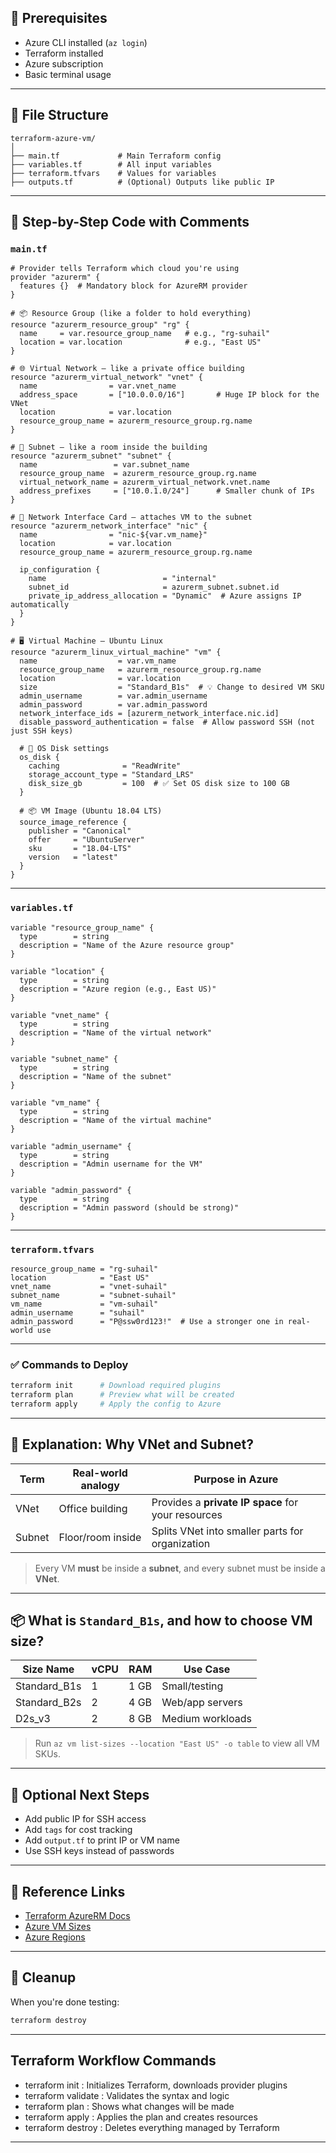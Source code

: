 ## 🧱 Prerequisites

- Azure CLI installed (`az login`)
- Terraform installed
- Azure subscription
- Basic terminal usage

---

## 📁 File Structure

```plaintext
terraform-azure-vm/
│
├── main.tf             # Main Terraform config
├── variables.tf        # All input variables
├── terraform.tfvars    # Values for variables
├── outputs.tf          # (Optional) Outputs like public IP
```

---

## 🔧 Step-by-Step Code with Comments

### `main.tf`

```hcl
# Provider tells Terraform which cloud you're using
provider "azurerm" {
  features {}  # Mandatory block for AzureRM provider
}

# 📦 Resource Group (like a folder to hold everything)
resource "azurerm_resource_group" "rg" {
  name     = var.resource_group_name   # e.g., "rg-suhail"
  location = var.location              # e.g., "East US"
}

# 🌐 Virtual Network — like a private office building
resource "azurerm_virtual_network" "vnet" {
  name                = var.vnet_name
  address_space       = ["10.0.0.0/16"]       # Huge IP block for the VNet
  location            = var.location
  resource_group_name = azurerm_resource_group.rg.name
}

# 🧱 Subnet — like a room inside the building
resource "azurerm_subnet" "subnet" {
  name                 = var.subnet_name
  resource_group_name  = azurerm_resource_group.rg.name
  virtual_network_name = azurerm_virtual_network.vnet.name
  address_prefixes     = ["10.0.1.0/24"]      # Smaller chunk of IPs
}

# 📡 Network Interface Card — attaches VM to the subnet
resource "azurerm_network_interface" "nic" {
  name                = "nic-${var.vm_name}"
  location            = var.location
  resource_group_name = azurerm_resource_group.rg.name

  ip_configuration {
    name                          = "internal"
    subnet_id                     = azurerm_subnet.subnet.id
    private_ip_address_allocation = "Dynamic"  # Azure assigns IP automatically
  }
}

# 🖥️ Virtual Machine — Ubuntu Linux
resource "azurerm_linux_virtual_machine" "vm" {
  name                  = var.vm_name
  resource_group_name   = azurerm_resource_group.rg.name
  location              = var.location
  size                  = "Standard_B1s"  # 💡 Change to desired VM SKU
  admin_username        = var.admin_username
  admin_password        = var.admin_password
  network_interface_ids = [azurerm_network_interface.nic.id]
  disable_password_authentication = false  # Allow password SSH (not just SSH keys)

  # 💽 OS Disk settings
  os_disk {
    caching              = "ReadWrite"
    storage_account_type = "Standard_LRS"
    disk_size_gb         = 100  # ✅ Set OS disk size to 100 GB
  }

  # 📦 VM Image (Ubuntu 18.04 LTS)
  source_image_reference {
    publisher = "Canonical"
    offer     = "UbuntuServer"
    sku       = "18.04-LTS"
    version   = "latest"
  }
}
```

---

### `variables.tf`

```hcl
variable "resource_group_name" {
  type        = string
  description = "Name of the Azure resource group"
}

variable "location" {
  type        = string
  description = "Azure region (e.g., East US)"
}

variable "vnet_name" {
  type        = string
  description = "Name of the virtual network"
}

variable "subnet_name" {
  type        = string
  description = "Name of the subnet"
}

variable "vm_name" {
  type        = string
  description = "Name of the virtual machine"
}

variable "admin_username" {
  type        = string
  description = "Admin username for the VM"
}

variable "admin_password" {
  type        = string
  description = "Admin password (should be strong)"
}
```

---

### `terraform.tfvars`

```hcl
resource_group_name = "rg-suhail"
location            = "East US"
vnet_name           = "vnet-suhail"
subnet_name         = "subnet-suhail"
vm_name             = "vm-suhail"
admin_username      = "suhail"
admin_password      = "P@ssw0rd123!"  # Use a stronger one in real-world use
```

---

### ✅ Commands to Deploy

```bash
terraform init      # Download required plugins
terraform plan      # Preview what will be created
terraform apply     # Apply the config to Azure
```

---

## 📘 Explanation: Why VNet and Subnet?

| Term      | Real-world analogy | Purpose in Azure                                  |
|-----------|--------------------|----------------------------------------------------|
| VNet      | Office building     | Provides a **private IP space** for your resources |
| Subnet    | Floor/room inside   | Splits VNet into smaller parts for organization     |

> Every VM **must** be inside a **subnet**, and every subnet must be inside a **VNet**.

---

## 📦 What is `Standard_B1s`, and how to choose VM size?

| Size Name       | vCPU | RAM  | Use Case         |
|------------------|------|------|------------------|
| Standard_B1s     | 1    | 1 GB | Small/testing     |
| Standard_B2s     | 2    | 4 GB | Web/app servers   |
| D2s_v3           | 2    | 8 GB | Medium workloads  |

> Run `az vm list-sizes --location "East US" -o table` to view all VM SKUs.

---

## 🧠 Optional Next Steps

- Add public IP for SSH access
- Add `tags` for cost tracking
- Add `output.tf` to print IP or VM name
- Use SSH keys instead of passwords

---

## 📎 Reference Links

- [Terraform AzureRM Docs](https://registry.terraform.io/providers/hashicorp/azurerm/latest/docs)
- [Azure VM Sizes](https://learn.microsoft.com/en-us/azure/virtual-machines/sizes)
- [Azure Regions](https://azure.microsoft.com/en-in/explore/global-infrastructure/geographies)

---

## 🧹 Cleanup

When you're done testing:

```bash
terraform destroy
```

---



## Terraform Workflow Commands
- terraform init     : Initializes Terraform, downloads provider plugins
- terraform validate : Validates the syntax and logic
- terraform plan     : Shows what changes will be made
- terraform apply    : Applies the plan and creates resources
- terraform destroy  : Deletes everything managed by Terraform

---